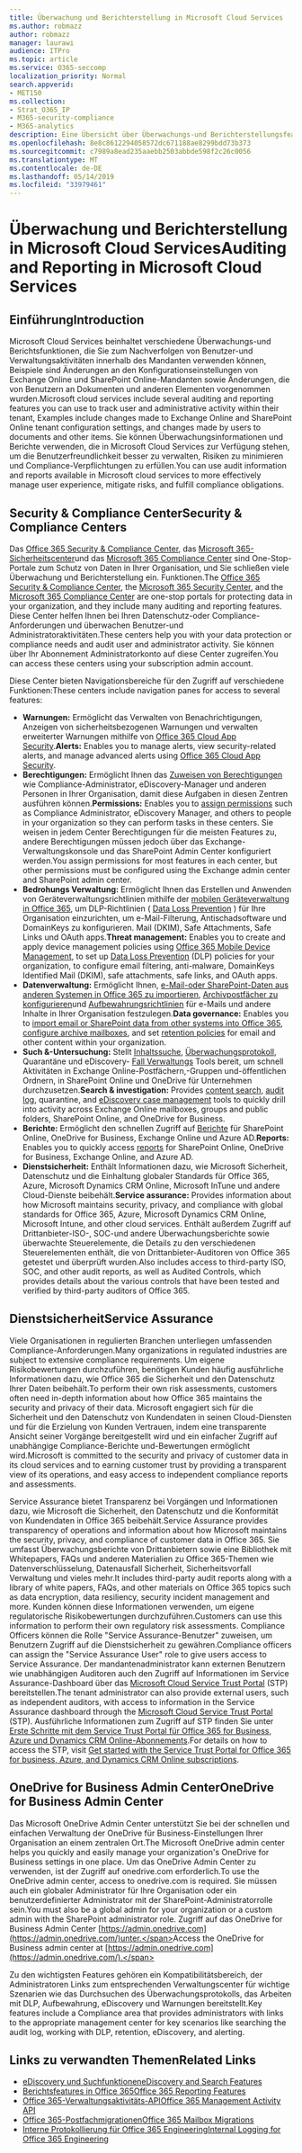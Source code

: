 ```yaml
---
title: Überwachung und Berichterstellung in Microsoft Cloud Services
ms.author: robmazz
author: robmazz
manager: laurawi
audience: ITPro
ms.topic: article
ms.service: O365-seccomp
localization_priority: Normal
search.appverid:
- MET150
ms.collection:
- Strat_O365_IP
- M365-security-compliance
- M365-analytics
description: Eine Übersicht über Überwachungs-und Berichterstellungsfeatures in Office 365, Microsoft 365 und Service Assurance.
ms.openlocfilehash: 8e8c8612294058572dc671188ae8299bdd73b373
ms.sourcegitcommit: c7989a8ead235aaebb2503abbde598f2c26c0056
ms.translationtype: MT
ms.contentlocale: de-DE
ms.lasthandoff: 05/14/2019
ms.locfileid: "33979461"
---
```

# <a name="auditing-and-reporting-in-microsoft-cloud-services"></a><span data-ttu-id="b0faa-103">Überwachung und Berichterstellung in Microsoft Cloud Services</span><span class="sxs-lookup"><span data-stu-id="b0faa-103">Auditing and Reporting in Microsoft Cloud Services</span></span>

## <a name="introduction"></a><span data-ttu-id="b0faa-104">Einführung</span><span class="sxs-lookup"><span data-stu-id="b0faa-104">Introduction</span></span>

<span data-ttu-id="b0faa-105">Microsoft Cloud Services beinhaltet verschiedene Überwachungs-und Berichtsfunktionen, die Sie zum Nachverfolgen von Benutzer-und Verwaltungsaktivitäten innerhalb des Mandanten verwenden können, Beispiele sind Änderungen an den Konfigurationseinstellungen von Exchange Online und SharePoint Online-Mandanten sowie Änderungen, die von Benutzern an Dokumenten und anderen Elementen vorgenommen wurden.</span><span class="sxs-lookup"><span data-stu-id="b0faa-105">Microsoft cloud services include several auditing and reporting features you can use to track user and administrative activity within their tenant, Examples include changes made to Exchange Online and SharePoint Online tenant configuration settings, and changes made by users to documents and other items.</span></span> <span data-ttu-id="b0faa-106">Sie können Überwachungsinformationen und Berichte verwenden, die in Microsoft Cloud Services zur Verfügung stehen, um die Benutzerfreundlichkeit besser zu verwalten, Risiken zu minimieren und Compliance-Verpflichtungen zu erfüllen.</span><span class="sxs-lookup"><span data-stu-id="b0faa-106">You can use audit information and reports available in Microsoft cloud services to more effectively manage user experience, mitigate risks, and fulfill compliance obligations.</span></span>

## <a name="security--compliance-centers"></a><span data-ttu-id="b0faa-107">Security & Compliance Center</span><span class="sxs-lookup"><span data-stu-id="b0faa-107">Security & Compliance Centers</span></span>

<span data-ttu-id="b0faa-108">Das [Office 365 Security & Compliance Center](https://protection.office.com), das [Microsoft 365-Sicherheitscenter](https://security.microsoft.com)und das [Microsoft 365 Compliance Center](https://compliance.microsoft.com) sind One-Stop-Portale zum Schutz von Daten in Ihrer Organisation, und Sie schließen viele Überwachung und Berichterstellung ein. Funktionen.</span><span class="sxs-lookup"><span data-stu-id="b0faa-108">The [Office 365 Security & Compliance Center](https://protection.office.com), the [Microsoft 365 Security Center](https://security.microsoft.com), and the [Microsoft 365 Compliance Center](https://compliance.microsoft.com) are one-stop portals for protecting data in your organization, and they include many auditing and reporting features.</span></span> <span data-ttu-id="b0faa-109">Diese Center helfen Ihnen bei Ihren Datenschutz-oder Compliance-Anforderungen und überwachen Benutzer-und Administratoraktivitäten.</span><span class="sxs-lookup"><span data-stu-id="b0faa-109">These centers help you with your data protection or compliance needs and audit user and administrator activity.</span></span> <span data-ttu-id="b0faa-110">Sie können über Ihr Abonnement Administratorkonto auf diese Center zugreifen.</span><span class="sxs-lookup"><span data-stu-id="b0faa-110">You can access these centers using your subscription admin account.</span></span>

<span data-ttu-id="b0faa-111">Diese Center bieten Navigationsbereiche für den Zugriff auf verschiedene Funktionen:</span><span class="sxs-lookup"><span data-stu-id="b0faa-111">These centers include navigation panes for access to several features:</span></span>

- <span data-ttu-id="b0faa-112">**Warnungen:** Ermöglicht das Verwalten von Benachrichtigungen, Anzeigen von sicherheitsbezogenen Warnungen und verwalten erweiterter Warnungen mithilfe von [Office 365 Cloud App Security](https://docs.microsoft.com/cloud-app-security/what-is-cloud-app-security).</span><span class="sxs-lookup"><span data-stu-id="b0faa-112">**Alerts:** Enables you to manage alerts, view security-related alerts, and manage advanced alerts using [Office 365 Cloud App Security](https://docs.microsoft.com/cloud-app-security/what-is-cloud-app-security).</span></span>
- <span data-ttu-id="b0faa-113">**Berechtigungen:** Ermöglicht Ihnen das [Zuweisen von Berechtigungen](https://support.office.com/article/Give-users-access-to-the-Office-365-Security-Compliance-Center-2cfce2c8-20c5-47f9-afc4-24b059c1bd76) wie Compliance-Administrator, eDiscovery-Manager und anderen Personen in Ihrer Organisation, damit diese Aufgaben in diesen Zentren ausführen können.</span><span class="sxs-lookup"><span data-stu-id="b0faa-113">**Permissions:** Enables you to [assign permissions](https://support.office.com/article/Give-users-access-to-the-Office-365-Security-Compliance-Center-2cfce2c8-20c5-47f9-afc4-24b059c1bd76) such as Compliance Administrator, eDiscovery Manager, and others to people in your organization so they can perform tasks in these centers.</span></span> <span data-ttu-id="b0faa-114">Sie weisen in jedem Center Berechtigungen für die meisten Features zu, andere Berechtigungen müssen jedoch über das Exchange-Verwaltungskonsole und das SharePoint Admin Center konfiguriert werden.</span><span class="sxs-lookup"><span data-stu-id="b0faa-114">You assign permissions for most features in each center, but other permissions must be configured using the Exchange admin center and SharePoint admin center.</span></span>
- <span data-ttu-id="b0faa-115">**Bedrohungs Verwaltung:** Ermöglicht Ihnen das Erstellen und Anwenden von Geräteverwaltungsrichtlinien mithilfe der [mobilen Geräteverwaltung in Office 365](https://support.office.com/article/Overview-of-Mobile-Device-Management-for-Office-365-faa7d8e5-645d-4d59-839c-c8d4c1869e4a), um DLP-Richtlinien ( [Data Loss Prevention](https://support.office.com/article/Overview-of-data-loss-prevention-policies-1966b2a7-d1e2-4d92-ab61-42efbb137f5e) ) für Ihre Organisation einzurichten, um e-Mail-Filterung, Antischadsoftware und DomainKeys zu konfigurieren. Mail (DKIM), Safe Attachments, Safe Links und OAuth apps.</span><span class="sxs-lookup"><span data-stu-id="b0faa-115">**Threat management:** Enables you to create and apply device management policies using [Office 365 Mobile Device Management](https://support.office.com/article/Overview-of-Mobile-Device-Management-for-Office-365-faa7d8e5-645d-4d59-839c-c8d4c1869e4a), to set up [Data Loss Prevention](https://support.office.com/article/Overview-of-data-loss-prevention-policies-1966b2a7-d1e2-4d92-ab61-42efbb137f5e) (DLP) policies for your organization, to configure email filtering, anti-malware, DomainKeys Identified Mail (DKIM), safe attachments, safe links, and OAuth apps.</span></span>
- <span data-ttu-id="b0faa-116">**Datenverwaltung:** Ermöglicht Ihnen, [e-Mail-oder SharePoint-Daten aus anderen Systemen in Office 365 zu importieren](https://support.office.com/article/Import-PST-files-or-SharePoint-data-to-Office-365-ba688e0a-0fcb-4bd7-8e57-2b669564ea84), [Archivpostfächer zu konfigurieren](https://support.office.com/article/Enable-archive-mailboxes-in-the-Office-365-Security-Compliance-Center-268a109e-7843-405b-bb3d-b9393b2342ce)und [Aufbewahrungsrichtlinien](https://support.office.com/article/Retention-in-the-Office-365-Security-Compliance-Center-2a0fc432-f18c-45aa-a539-30ab035c608c) für e-Mails und andere Inhalte in Ihrer Organisation festzulegen.</span><span class="sxs-lookup"><span data-stu-id="b0faa-116">**Data governance:** Enables you to [import email or SharePoint data from other systems into Office 365](https://support.office.com/article/Import-PST-files-or-SharePoint-data-to-Office-365-ba688e0a-0fcb-4bd7-8e57-2b669564ea84), [configure archive mailboxes](https://support.office.com/article/Enable-archive-mailboxes-in-the-Office-365-Security-Compliance-Center-268a109e-7843-405b-bb3d-b9393b2342ce), and set [retention policies](https://support.office.com/article/Retention-in-the-Office-365-Security-Compliance-Center-2a0fc432-f18c-45aa-a539-30ab035c608c) for email and other content within your organization.</span></span>
- <span data-ttu-id="b0faa-117">**Such &-Untersuchung:** Stellt [Inhaltssuche](https://support.office.com/article/Run-a-Content-Search-in-the-Office-365-Security-Compliance-Center-61852fd9-fe8a-4880-a339-cb19ed3bff4a), [Überwachungsprotokoll](https://support.office.com/article/Search-the-audit-log-in-the-Office-365-Security-Compliance-Center-0d4d0f35-390b-4518-800e-0c7ec95e946c), Quarantäne und eDiscovery- [Fall Verwaltungs](https://support.office.com/article/Manage-eDiscovery-cases-in-the-Office-365-Security-Compliance-Center-edea80d6-20a7-40fb-b8c4-5e8c8395f6da) Tools bereit, um schnell Aktivitäten in Exchange Online-Postfächern,-Gruppen und-öffentlichen Ordnern, in SharePoint Online und OneDrive für Unternehmen durchzusetzen.</span><span class="sxs-lookup"><span data-stu-id="b0faa-117">**Search & investigation:** Provides [content search](https://support.office.com/article/Run-a-Content-Search-in-the-Office-365-Security-Compliance-Center-61852fd9-fe8a-4880-a339-cb19ed3bff4a), [audit log](https://support.office.com/article/Search-the-audit-log-in-the-Office-365-Security-Compliance-Center-0d4d0f35-390b-4518-800e-0c7ec95e946c), quarantine, and [eDiscovery case management](https://support.office.com/article/Manage-eDiscovery-cases-in-the-Office-365-Security-Compliance-Center-edea80d6-20a7-40fb-b8c4-5e8c8395f6da) tools to quickly drill into activity across Exchange Online mailboxes, groups and public folders, SharePoint Online, and OneDrive for Business.</span></span>
- <span data-ttu-id="b0faa-118">**Berichte:** Ermöglicht den schnellen Zugriff auf [Berichte](https://support.office.com/article/Reports-in-the-Office-365-Security-Compliance-Center-7acd33ce-1ec8-49fb-b625-43bac7b58c5a) für SharePoint Online, OneDrive for Business, Exchange Online und Azure AD.</span><span class="sxs-lookup"><span data-stu-id="b0faa-118">**Reports:** Enables you to quickly access [reports](https://support.office.com/article/Reports-in-the-Office-365-Security-Compliance-Center-7acd33ce-1ec8-49fb-b625-43bac7b58c5a) for SharePoint Online, OneDrive for Business, Exchange Online, and Azure AD.</span></span>
- <span data-ttu-id="b0faa-119">**Dienstsicherheit:** Enthält Informationen dazu, wie Microsoft Sicherheit, Datenschutz und die Einhaltung globaler Standards für Office 365, Azure, Microsoft Dynamics CRM Online, Microsoft InTune und andere Cloud-Dienste beibehält.</span><span class="sxs-lookup"><span data-stu-id="b0faa-119">**Service assurance:** Provides information about how Microsoft maintains security, privacy, and compliance with global standards for Office 365, Azure, Microsoft Dynamics CRM Online, Microsoft Intune, and other cloud services.</span></span> <span data-ttu-id="b0faa-120">Enthält außerdem Zugriff auf Drittanbieter-ISO-, SOC-und andere Überwachungsberichte sowie überwachte Steuerelemente, die Details zu den verschiedenen Steuerelementen enthält, die von Drittanbieter-Auditoren von Office 365 getestet und überprüft wurden.</span><span class="sxs-lookup"><span data-stu-id="b0faa-120">Also includes access to third-party ISO, SOC, and other audit reports, as well as Audited Controls, which provides details about the various controls that have been tested and verified by third-party auditors of Office 365.</span></span>

## <a name="service-assurance"></a><span data-ttu-id="b0faa-121">Dienstsicherheit</span><span class="sxs-lookup"><span data-stu-id="b0faa-121">Service Assurance</span></span>

<span data-ttu-id="b0faa-122">Viele Organisationen in regulierten Branchen unterliegen umfassenden Compliance-Anforderungen.</span><span class="sxs-lookup"><span data-stu-id="b0faa-122">Many organizations in regulated industries are subject to extensive compliance requirements.</span></span> <span data-ttu-id="b0faa-123">Um eigene Risikobewertungen durchzuführen, benötigen Kunden häufig ausführliche Informationen dazu, wie Office 365 die Sicherheit und den Datenschutz Ihrer Daten beibehält.</span><span class="sxs-lookup"><span data-stu-id="b0faa-123">To perform their own risk assessments, customers often need in-depth information about how Office 365 maintains the security and privacy of their data.</span></span> <span data-ttu-id="b0faa-124">Microsoft engagiert sich für die Sicherheit und den Datenschutz von Kundendaten in seinen Cloud-Diensten und für die Erzielung von Kunden Vertrauen, indem eine transparente Ansicht seiner Vorgänge bereitgestellt wird und ein einfacher Zugriff auf unabhängige Compliance-Berichte und-Bewertungen ermöglicht wird.</span><span class="sxs-lookup"><span data-stu-id="b0faa-124">Microsoft is committed to the security and privacy of customer data in its cloud services and to earning customer trust by providing a transparent view of its operations, and easy access to independent compliance reports and assessments.</span></span>

<span data-ttu-id="b0faa-125">Service Assurance bietet Transparenz bei Vorgängen und Informationen dazu, wie Microsoft die Sicherheit, den Datenschutz und die Konformität von Kundendaten in Office 365 beibehält.</span><span class="sxs-lookup"><span data-stu-id="b0faa-125">Service Assurance provides transparency of operations and information about how Microsoft maintains the security, privacy, and compliance of customer data in Office 365.</span></span> <span data-ttu-id="b0faa-126">Sie umfasst Überwachungsberichte von Drittanbietern sowie eine Bibliothek mit Whitepapers, FAQs und anderen Materialien zu Office 365-Themen wie Datenverschlüsselung, Datenausfall Sicherheit, Sicherheitsvorfall Verwaltung und vieles mehr.</span><span class="sxs-lookup"><span data-stu-id="b0faa-126">It includes third-party audit reports along with a library of white papers, FAQs, and other materials on Office 365 topics such as data encryption, data resiliency, security incident management and more.</span></span> <span data-ttu-id="b0faa-127">Kunden können diese Informationen verwenden, um eigene regulatorische Risikobewertungen durchzuführen.</span><span class="sxs-lookup"><span data-stu-id="b0faa-127">Customers can use this information to perform their own regulatory risk assessments.</span></span> <span data-ttu-id="b0faa-128">Compliance Officers können die Rolle "Service Assurance-Benutzer" zuweisen, um Benutzern Zugriff auf die Dienstsicherheit zu gewähren.</span><span class="sxs-lookup"><span data-stu-id="b0faa-128">Compliance officers can assign the "Service Assurance User" role to give users access to Service Assurance.</span></span> <span data-ttu-id="b0faa-129">Der mandantenadministrator kann externen Benutzern wie unabhängigen Auditoren auch den Zugriff auf Informationen im Service Assurance-Dashboard über das [Microsoft Cloud Service Trust Portal](http://aka.ms/STP) (STP) bereitstellen.</span><span class="sxs-lookup"><span data-stu-id="b0faa-129">The tenant administrator can also provide external users, such as independent auditors, with access to information in the Service Assurance dashboard through the [Microsoft Cloud Service Trust Portal](http://aka.ms/STP) (STP).</span></span> <span data-ttu-id="b0faa-130">Ausführliche Informationen zum Zugriff auf STP finden Sie unter [Erste Schritte mit dem Service Trust Portal für Office 365 for Business, Azure und Dynamics CRM Online-Abonnements](http://aka.ms/STPHelp).</span><span class="sxs-lookup"><span data-stu-id="b0faa-130">For details on how to access the STP, visit [Get started with the Service Trust Portal for Office 365 for business, Azure, and Dynamics CRM Online subscriptions](http://aka.ms/STPHelp).</span></span>

## <a name="onedrive-for-business-admin-center"></a><span data-ttu-id="b0faa-131">OneDrive for Business Admin Center</span><span class="sxs-lookup"><span data-stu-id="b0faa-131">OneDrive for Business Admin Center</span></span>

<span data-ttu-id="b0faa-132">Das Microsoft OneDrive Admin Center unterstützt Sie bei der schnellen und einfachen Verwaltung der OneDrive für Business-Einstellungen Ihrer Organisation an einem zentralen Ort.</span><span class="sxs-lookup"><span data-stu-id="b0faa-132">The Microsoft OneDrive admin center helps you quickly and easily manage your organization's OneDrive for Business settings in one place.</span></span> <span data-ttu-id="b0faa-133">Um das OneDrive Admin Center zu verwenden, ist der Zugriff auf onedrive.com erforderlich.</span><span class="sxs-lookup"><span data-stu-id="b0faa-133">To use the OneDrive admin center, access to onedrive.com is required.</span></span> <span data-ttu-id="b0faa-134">Sie müssen auch ein globaler Administrator für Ihre Organisation oder ein benutzerdefinierter Administrator mit der SharePoint-Administratorrolle sein.</span><span class="sxs-lookup"><span data-stu-id="b0faa-134">You must also be a global admin for your organization or a custom admin with the SharePoint administrator role.</span></span> <span data-ttu-id="b0faa-135">Zugriff auf das OneDrive for Business Admin Center [https://admin.onedrive.com](https://admin.onedrive.com/)unter.</span><span class="sxs-lookup"><span data-stu-id="b0faa-135">Access the OneDrive for Business admin center at [https://admin.onedrive.com](https://admin.onedrive.com/).</span></span>

<span data-ttu-id="b0faa-136">Zu den wichtigsten Features gehören ein Kompatibilitätsbereich, der Administratoren Links zum entsprechenden Verwaltungscenter für wichtige Szenarien wie das Durchsuchen des Überwachungsprotokolls, das Arbeiten mit DLP, Aufbewahrung, eDiscovery und Warnungen bereitstellt.</span><span class="sxs-lookup"><span data-stu-id="b0faa-136">Key features include a Compliance area that provides administrators with links to the appropriate management center for key scenarios like searching the audit log, working with DLP, retention, eDiscovery, and alerting.</span></span>

## <a name="related-links"></a><span data-ttu-id="b0faa-137">Links zu verwandten Themen</span><span class="sxs-lookup"><span data-stu-id="b0faa-137">Related Links</span></span>

- [<span data-ttu-id="b0faa-138">eDiscovery und Suchfunktionen</span><span class="sxs-lookup"><span data-stu-id="b0faa-138">eDiscovery and Search Features</span></span>](office-365-ediscovery-and-search-features.md)
- [<span data-ttu-id="b0faa-139">Berichtsfeatures in Office 365</span><span class="sxs-lookup"><span data-stu-id="b0faa-139">Office 365 Reporting Features</span></span>](office-365-reporting-features.md)
- [<span data-ttu-id="b0faa-140">Office 365-Verwaltungsaktivitäts-API</span><span class="sxs-lookup"><span data-stu-id="b0faa-140">Office 365 Management Activity API</span></span>](office-365-management-activity-api.md)
- [<span data-ttu-id="b0faa-141">Office 365-Postfachmigrationen</span><span class="sxs-lookup"><span data-stu-id="b0faa-141">Office 365 Mailbox Migrations</span></span>](office-365-mailbox-migrations.md)
- [<span data-ttu-id="b0faa-142">Interne Protokollierung für Office 365 Engineering</span><span class="sxs-lookup"><span data-stu-id="b0faa-142">Internal Logging for Office 365 Engineering</span></span>](office-365-internal-logging.md)